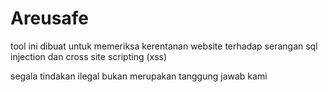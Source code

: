 # Areusafe
tool ini dibuat untuk memeriksa kerentanan website terhadap serangan sql injection dan cross site scripting (xss)


segala tindakan ilegal bukan merupakan tanggung jawab kami
